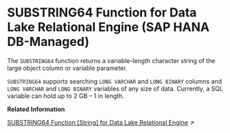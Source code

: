 <!-- loio4ff0a1384ebb4d6985f3329004046d16 -->

# SUBSTRING64 Function for Data Lake Relational Engine \(SAP HANA DB-Managed\)

The `SUBSTRING64` function returns a variable-length character string of the large object column or variable parameter.



`SUBSTRING64` supports searching `LONG VARCHAR` and `LONG BINARY` columns and `LONG VARCHAR` and `LONG BINARY` variables of any size of data. Currently, a SQL variable can hold up to 2 GB – 1 in length.

**Related Information**  


[SUBSTRING64 Function \[String\] for Data Lake Relational Engine](https://help.sap.com/viewer/19b3964099384f178ad08f2d348232a9/2023_4_QRC/en-US/a588072e84f21015ad978a0d7bc662d8.html "The SUBSTRING64 function returns a variable-length character string of the large object column or variable parameter.") :arrow_upper_right:

